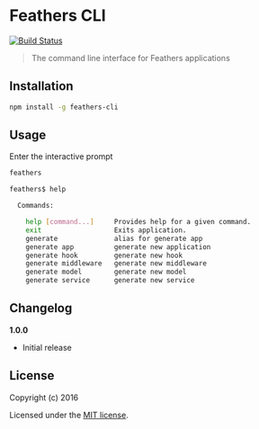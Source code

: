 # Feathers CLI

[![Build Status](https://travis-ci.org/feathersjs/feathers-cli.png?branch=master)](https://travis-ci.org/feathersjs/feathers-cli)

> The command line interface for Feathers applications

## Installation

```bash
npm install -g feathers-cli
```

## Usage

Enter the interactive prompt

```bash
feathers

feathers$ help

  Commands:

    help [command...]     Provides help for a given command.
    exit                  Exits application.
    generate              alias for generate app
    generate app          generate new application
    generate hook         generate new hook
    generate middleware   generate new middleware
    generate model        generate new model
    generate service      generate new service
```

## Changelog

__1.0.0__

- Initial release

## License

Copyright (c) 2016

Licensed under the [MIT license](LICENSE).
